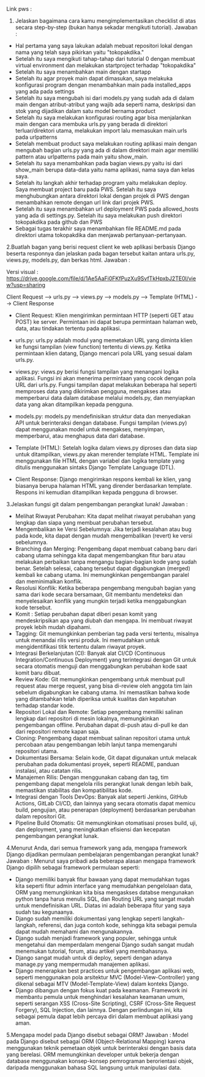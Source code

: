 Link pws : 

1. Jelaskan bagaimana cara kamu mengimplementasikan checklist di atas secara step-by-step (bukan hanya sekadar mengikuti tutorial).
Jawaban :
- Hal pertama yang saya lakukan adalah mebuat repositori lokal dengan nama yang telah saya pikirkan yaitu "tokopakdika." 
- Setelah itu saya mengikuti tahap-tahap dari tutorial 0 dengan membuat virtual environment dan melakukan startproject terhadap "tokopakdika"
- Setelah itu saya menambahkan main dengan startapp
- Setelah itu agar proyek main dapat dimasukan, saya melakuka konfigurasi program dengan menambahkan main pada installed_apps yang ada pada settings
- Setelah itu saya mengubah isi dari models.py yang sudah ada di dalam main dengan atribut-atribut yang wajib ada seperti nama, deskripsi dan stok yang dijadikan dalam satu model bernama product
- Setelah itu saya melakukan konfigurasi routing agar bisa menjalankan main dengan cara membuka urls.py yang berada di direktori terluar/direktori utama, melakukan import lalu memasukan main.urls pada urlpatterns
- Setelah membuat product saya melakukan routing aplikasi main dengan mengubah bagian urls.py yang ada di dalam direktori main agar memiliki pattern atau urlpatterns pada main yaitu show_main.
- Setelah itu saya menambahkan pada bagian views.py yaitu isi dari show_main berupa data-data yaitu nama aplikasi, nama saya dan kelas saya.
- Setelah itu langkah akhir terhadap program yaitu melakukan deploy. Saya membuat project baru pada PWS. Setelah itu saya menghubungkan antara direktori lokal dengan projek di PWS dengan menambahkan remote dengan url link dari projek PWS. 
- Setelah itu saya menambahkan url deployment PWS pada allowed_hosts yang ada di settings.py. Setelah itu saya melakukan push direktori tokopakdika pada github dan PWS
- Sebagai tugas terakhir saya menambahkan file README.md pada direktori utama tokopakdika dan menjawab pertanyaan-pertanyaan.

2.Buatlah bagan yang berisi request client ke web aplikasi berbasis Django beserta responnya dan jelaskan pada bagan tersebut kaitan antara urls.py, views.py, models.py, dan berkas html.
Jawaban :

Versi visual : https://drive.google.com/file/d/1Ae5AaFi0FKfPuzXu9SvfTkHpxbJ2TE0l/view?usp=sharing

Client Request --> urls.py --> views.py --> models.py --> Template (HTML) --> Client Response

- Client Request:
Klien mengirimkan permintaan HTTP (seperti GET atau POST) ke server. Permintaan ini dapat berupa permintaan halaman web, data, atau tindakan tertentu pada aplikasi.

- urls.py:
urls.py adalah modul yang memetakan URL yang diminta klien ke fungsi tampilan (view function) tertentu di views.py. Ketika permintaan klien datang, Django mencari pola URL yang sesuai dalam urls.py.

- views.py:
views.py berisi fungsi tampilan yang menangani logika aplikasi. Fungsi ini akan menerima permintaan yang cocok dengan pola URL dari urls.py.
Fungsi tampilan dapat melakukan beberapa hal seperti memproses data yang dikirimkan pengguna, mengakses atau memperbarui data dalam database melalui models.py, dan menyiapkan data yang akan ditampilkan kepada pengguna.

- models.py:
models.py mendefinisikan struktur data dan menyediakan API untuk berinteraksi dengan database. Fungsi tampilan (views.py) dapat menggunakan model untuk mengakses, menyimpan, memperbarui, atau menghapus data dari database.

- Template (HTML):
Setelah logika dalam views.py diproses dan data siap untuk ditampilkan, views.py akan merender template HTML. Template ini menggunakan file HTML dengan variabel dan logika template yang ditulis menggunakan sintaks Django Template Language (DTL).

- Client Response:
Django mengirimkan respons kembali ke klien, yang biasanya berupa halaman HTML yang dirender berdasarkan template. Respons ini kemudian ditampilkan kepada pengguna di browser.

3.Jelaskan fungsi git dalam pengembangan perangkat lunak!
Jawaban :
- Melihat Riwayat Perubahan: Kita dapat melihat riwayat perubahan yang lengkap dan siapa yang membuat perubahan tersebut. 
- Mengembalikan ke Versi Sebelumnya: Jika terjadi kesalahan atau bug pada kode, kita dapat dengan mudah mengembalikan (revert) ke versi sebelumnya.
- Branching dan Merging: Pengembang dapat membuat cabang baru dari cabang utama sehingga kita dapat mengembangkan fitur baru atau melakukan perbaikan tanpa mengangu bagian-bagian kode yang sudah benar. Setelah selesai, cabang tersebut dapat digabungkan (merged) kembali ke cabang utama. Ini memungkinkan pengembangan paralel dan meminimalkan konflik.
- Resolusi Konflik: Ketika beberapa pengembang mengubah bagian yang sama dari kode secara bersamaan, Git membantu mendeteksi dan menyelesaikan konflik yang mungkin terjadi ketika menggabungkan kode tersebut.
- Komit : Setiap perubahan dapat diberi pesan komit yang mendeskripsikan apa yang diubah dan mengapa. Ini membuat riwayat proyek lebih mudah dipahami.
- Tagging: Git memungkinkan pemberian tag pada versi tertentu, misalnya untuk menandai rilis versi produk. Ini memudahkan untuk mengidentifikasi titik tertentu dalam riwayat proyek.
- Integrasi Berkelanjutan (CI): Banyak alat CI/CD (Continuous Integration/Continuous Deployment) yang terintegrasi dengan Git untuk secara otomatis menguji dan menggabungkan perubahan kode saat komit baru dibuat. 
- Review Kode: Git memungkinkan pengembang untuk membuat pull request atau merge request, yang bisa di-review oleh anggota tim lain sebelum digabungkan ke cabang utama. Ini memastikan bahwa kode yang ditambahkan telah diperiksa untuk kualitas dan kepatuhan terhadap standar kode.
- Repositori Lokal dan Remote: Setiap pengembang memiliki salinan lengkap dari repositori di mesin lokalnya, memungkinkan pengembangan offline. Perubahan dapat di-push atau di-pull ke dan dari repositori remote kapan saja.
- Cloning: Pengembang dapat membuat salinan repositori utama untuk percobaan atau pengembangan lebih lanjut tanpa memengaruhi repositori utama.
- Dokumentasi Bersama: Selain kode, Git dapat digunakan untuk melacak perubahan pada dokumentasi proyek, seperti README, panduan instalasi, atau catatan rilis.
- Manajemen Rilis: Dengan menggunakan cabang dan tag, tim pengembang dapat mengelola rilis perangkat lunak dengan lebih baik, memastikan stabilitas dan kompatibilitas kode.
- Integrasi dengan Tools DevOps: Banyak alat seperti Jenkins, GitHub Actions, GitLab CI/CD, dan lainnya yang secara otomatis dapat memicu build, pengujian, atau penerapan (deployment) berdasarkan perubahan dalam repositori Git.
- Pipeline Build Otomatis: Git memungkinkan otomatisasi proses build, uji, dan deployment, yang meningkatkan efisiensi dan kecepatan pengembangan perangkat lunak.

4.Menurut Anda, dari semua framework yang ada, mengapa framework Django dijadikan permulaan pembelajaran pengembangan perangkat lunak?
Jawaban :
Menurut saya pribadi ada beberapa alasan mengapa framework Django dipilih sebagai framework permulaan seperti:
- Django memiliki banyak fitur bawaan yang dapat memudahkan tugas kita seperti fitur admin interface yang memudahkan pengelolaan data, ORM yang memungkinkan kita bisa mengaskses databse mengunakan python tanpa harus menulis SQL, dan Routing URL yang sangat mudah untuk mendefinisikan URL. Diatas ini adalah beberapa fitur yang saya sudah tau kegunaanya.
- Django sudah memiliki dokumentasi yang lengkap seperti langkah-langkah, referensi, dan juga contoh kode, sehingga kita sebagai pemula dapat mudah memahami dan mengunakannya.
- Django sudah menjadi framework yang populer, sehingga untuk mengetahui dan memperdalam mengenai Django sudah sangat mudah menemukan tutorial, forum, atau artikel yang membahasnya.
- Django sangat mudah untuk di deploy, seperti dengan adanya manage.py yang mempermudah manajemen aplikasi.
- Django menerapkan best practices untuk pengembangan aplikasi web, seperti menggunakan pola arsitektur MVC (Model-View-Controller) yang dikenal sebagai MTV (Model-Template-View) dalam konteks Django.
- Django dibangun dengan fokus kuat pada keamanan. Framework ini membantu pemula untuk menghindari kesalahan keamanan umum, seperti serangan XSS (Cross-Site Scripting), CSRF (Cross-Site Request Forgery), SQL Injection, dan lainnya. Dengan perlindungan ini, kita sebagai pemula dapat lebih percaya diri dalam membuat aplikasi yang aman.

5.Mengapa model pada Django disebut sebagai ORM?
Jawaban :
Model pada Django disebut sebagai ORM (Object-Relational Mapping) karena menggunakan teknik pemetaan objek untuk berinteraksi dengan basis data yang berelasi. ORM memungkinkan developer untuk bekerja dengan database menggunakan konsep-konsep pemrograman berorientasi objek, daripada menggunakan bahasa SQL langsung untuk manipulasi data.